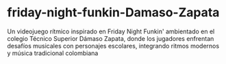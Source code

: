 # friday-night-funkin-Damaso-Zapata
Un videojuego rítmico inspirado en Friday Night Funkin' ambientado en el colegio Técnico Superior Dámaso Zapata, donde los jugadores enfrentan desafíos musicales con personajes escolares, integrando ritmos modernos y música tradicional colombiana
